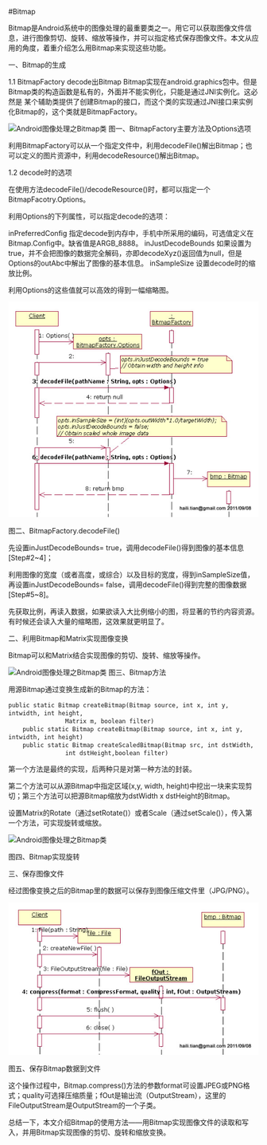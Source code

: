 #Bitmap

Bitmap是Android系统中的图像处理的最重要类之一。用它可以获取图像文件信息，进行图像剪切、旋转、缩放等操作，并可以指定格式保存图像文件。本文从应用的角度，着重介绍怎么用Bitmap来实现这些功能。

 
一、Bitmap的生成

1.1 BitmapFactory decode出Bitmap
Bitmap实现在android.graphics包中。但是Bitmap类的构造函数是私有的，外面并不能实例化，只能是通过JNI实例化。这必然是 某个辅助类提供了创建Bitmap的接口，而这个类的实现通过JNI接口来实例化Bitmap的，这个类就是BitmapFactory。

![Android图像处理之Bitmap类
](./res/android_bitmap.gif)
图一、BitmapFactory主要方法及Options选项
 
利用BitmapFactory可以从一个指定文件中，利用decodeFile()解出Bitmap；也可以定义的图片资源中，利用decodeResource()解出Bitmap。

1.2 decode时的选项

在使用方法decodeFile()/decodeResource()时，都可以指定一个BitmapFacotry.Options。

利用Options的下列属性，可以指定decode的选项：

inPreferredConfig 指定decode到内存中，手机中所采用的编码，可选值定义在Bitmap.Config中。缺省值是ARGB_8888。
inJustDecodeBounds 如果设置为true，并不会把图像的数据完全解码，亦即decodeXyz()返回值为null，但是Options的outAbc中解出了图像的基本信息。
inSampleSize 设置decode时的缩放比例。
 

利用Options的这些值就可以高效的得到一幅缩略图。

![Android图像处理之Bitmap类](./res/android_bitmap2.gif)

图二、BitmapFactory.decodeFile()

 
先设置inJustDecodeBounds= true，调用decodeFile()得到图像的基本信息[Step#2~4]；

利用图像的宽度（或者高度，或综合）以及目标的宽度，得到inSampleSize值，再设置inJustDecodeBounds= false，调用decodeFile()得到完整的图像数据[Step#5~8]。

先获取比例，再读入数据，如果欲读入大比例缩小的图，将显著的节约内容资源。有时候还会读入大量的缩略图，这效果就更明显了。

 

二、利用Bitmap和Matrix实现图像变换

Bitmap可以和Matrix结合实现图像的剪切、旋转、缩放等操作。

![Android图像处理之Bitmap类
](./res/android_bitmap3.gif)
图三、Bitmap方法

用源Bitmap通过变换生成新的Bitmap的方法：

```
public static Bitmap createBitmap(Bitmap source, int x, int y, intwidth, int height,  
                Matrix m, boolean filter)  
    public static Bitmap createBitmap(Bitmap source, int x, int y, intwidth, int height)  
    public static Bitmap createScaledBitmap(Bitmap src, int dstWidth,  
                int dstHeight,boolean filter)  
```

第一个方法是最终的实现，后两种只是对第一种方法的封装。

第二个方法可以从源Bitmap中指定区域(x,y, width, height)中挖出一块来实现剪切；第三个方法可以把源Bitmap缩放为dstWidth x dstHeight的Bitmap。

 

设置Matrix的Rotate（通过setRotate()）或者Scale（通过setScale()），传入第一个方法，可实现旋转或缩放。

![Android图像处理之Bitmap类
](./res/android_bitmap4.gif)

图四、Bitmap实现旋转

 

三、保存图像文件

经过图像变换之后的Bitmap里的数据可以保存到图像压缩文件里（JPG/PNG）。

![Android图像处理之Bitmap类](./res/android_bitmap5.gif)

图五、保存Bitmap数据到文件

 

这个操作过程中，Bitmap.compress()方法的参数format可设置JPEG或PNG格式；quality可选择压缩质量；fOut是输出流（OutputStream），这里的FileOutputStream是OutputStream的一个子类。

 

总结一下，本文介绍Bitmap的使用方法——用Bitmap实现图像文件的读取和写入，并用Bitmap实现图像的剪切、旋转和缩放变换。